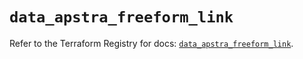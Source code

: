 # `data_apstra_freeform_link`

Refer to the Terraform Registry for docs: [`data_apstra_freeform_link`](https://registry.terraform.io/providers/juniper/apstra/0.94.0/docs/data-sources/freeform_link).
